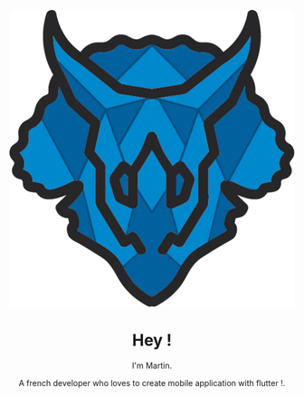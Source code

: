 <p align="center"><img src="assets/logo_tri7ratops.png" /></p>
<h1 align='center'>
    Hey !
</h1>
<p align='center'>
    I'm Martin.
</p>
<p align='center'>
   A french developer who loves to create mobile application with flutter !</a>.
</p>
